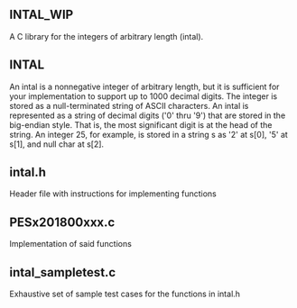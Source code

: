 ## INTAL_WIP

A C library for the integers of arbitrary length (intal).

## INTAL
An intal is a nonnegative integer of arbitrary length, but it is sufficient for your implementation to support up to 1000 decimal digits. The integer is stored as a null-terminated string of ASCII characters. An intal is represented as a string of decimal digits ('0' thru '9') that are stored in the big-endian style. That is, the most significant digit is at the head of the string. An integer 25, for example, is stored in a string s as '2' at s[0], '5' at s[1], and null char at s[2].

## intal.h
Header file with instructions for implementing functions

## PESx201800xxx.c
Implementation of said functions

## intal_sampletest.c
Exhaustive set of sample test cases for the functions in intal.h
